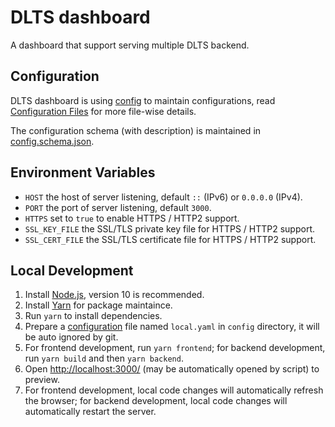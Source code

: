 # DLTS dashboard

A dashboard that support serving multiple DLTS backend.

## Configuration

DLTS dashboard is using [config](https://npmjs.com/package/config) to maintain configurations, read [Configuration Files](https://github.com/lorenwest/node-config/wiki/Configuration-Files) for more file-wise details.

The configuration schema (with description) is maintained in [config.schema.json](./server/api/validator/config.schema.json).

## Environment Variables

- `HOST` the host of server listening, default `::` (IPv6) or `0.0.0.0` (IPv4).
- `PORT` the port of server listening, default `3000`.
- `HTTPS` set to `true` to enable HTTPS / HTTP2 support.
- `SSL_KEY_FILE` the SSL/TLS private key file for HTTPS / HTTP2 support.
- `SSL_CERT_FILE` the SSL/TLS certificate file for HTTPS / HTTP2 support.

## Local Development

1. Install [Node.js](https://nodejs.org/), version 10 is recommended.
2. Install [Yarn](https://yarnpkg.com/) for package maintaince.
3. Run `yarn` to install dependencies.
4. Prepare a [configuration](#configuration) file named `local.yaml` in `config` directory, it will be auto ignored by git.
5. For frontend development, run `yarn frontend`; for backend development, run `yarn build` and then `yarn backend`.
6. Open <http://localhost:3000/> (may be automatically opened by script) to preview.
7. For frontend development, local code changes will automatically refresh the browser; for backend development, local code changes will automatically restart the server.
